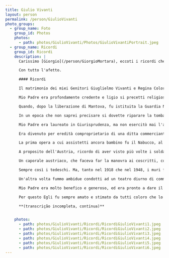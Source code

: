 ```yaml
---
title: Giulio Vivanti
layout: person
permalink: /person/GiulioVivanti
photo_groups:
  - group_name: Foto
    group_id: Photos
    photos:
      - path: photos/GiulioVivanti/Photos/GiulioVivantiPortrait.jpeg
  - group_name: Ricordi
    group_id: Ricordi
    description: |
      Carissimo [Giorgio](/person/GiorgioMortara), eccoti i ricordi che desideri. La parte riguardante tua Madre presenta delle lacune, dovute in parte alla variabilità della mia memoria, ma anche più alla mancanza d'informazione; ma tu avrai gli elementi per com?rle.

      Con tutto l'afetto.

      #### Ricordi

      Il matrimonio dei miei Genitori Giuglielmo Vivanti e Regina Colorni ebbe origine, credo, da simpatia reciprova approvata dai parenti; le divisi da un balcone comune. L'unione fu felicissima. Mi fu raccontato che, quando mia Madre ebbe la proposta di quel matrimonio, rispose modestamente: Non so se sono degna di lui. Presto nacquero due bambini, io (1859) e Clelia (1862). Ma la felicità fu presto troncata dalla morte repentina di mia Madre. Di Lei serbo solo un vago ricordo (i bimbi di allora erano molto meno vispi di quelli d'oggi); so che era bella quanto buona e che visse in pieno accordo con la Suocera e una vechia Zia, le quali le sopravvìssero, e che ricordo bene. Mio Padre non ci parlò mai di Lei, e noi, anche cresciuti, credemmo di dover rispettare il Suo silenzio e di non toccare una ferita sempre sanguinante. Soltanto quando nacque la mia prima bimba, mio Padre mi disse che avrebbe gradito che nella scelta del nome da imporle si tenesse presente anche quello di Regina; e naturalmente la nosta scadde senz'alto sopra questo nome.

      Mio Padre era profondamente credente e ligio si precetti religiosi, ed era di una estrema scrupolosità di coscienza. Ti darò due esempi.

      Quando, dopo la liberazione di Mantova, fu istituita la Guardia Nazionale, Egli, sebbene quasi qarantenne e tutt'altro che bellicoso, si sottopose al servizio senza lagarsi. Ma quando le nuove leggi istituirono la giuria popolare, Egli si preoccupò moltissimo della responsabilità che imponeva tale ufficio, e mi disse che avrebbe preferito portare il fucile anzichè fare il giurato. Però non fece nessun passo per essere esonerato, e compi il suo dovere con piena coscienza. E una volta che un dibattimento si chiuse in giorno di sabato, Egli credette Suo dovere dare il Suo voto per iscritto, violando la proibizione religiosa di scrivere in giorno di sabato, anzichè compromettere colla Sua astensione la sorte di un accusato. E dire che Egli mi fece fare privatamente le scuole medie, più che altro, per non espormi alla necessità di scrivere in giorno di festa.

      In un epoca che non saprei precisare si dovette riparare la tomba di mia Madre, e mio Padre pregò il dottissimo Rabbino Marco Mortara tuo Nonno di dettare un'iscrizione italiana da aggiugere a quella ebraica già esistente. Ma quando vi trovò la frase "l'inconsolabile marito", volle che l'aggettivo fosse cambiato, perchè -- diceva -- l'inconsolabilità è contraria alla fede in Dio, che fa ogni cosa per il bene. Eppure la Sua vita era stata troncata da quella aventura, ed Egli, rimasto vedovo poco più che trentenne, rimase strettamente fedele alla memoria della Sua Cara perduta, e non trovò altro conforto che nell'affetto per i Suoi figli.

      Mio Padre era laureato in Giurisprudenza, ma non esercitò mai l'avvocatura; aveva un'ottima cultura letteraria e strorica, e conosceva vene, oltre l'ebraico, il francese, il tedesco e l'inglese. Quest'ultima lingua aveva studiato presso un isegnante privato, dove ebbe tra i Suoi compagni don Enrico Tazzoli, il più illustre dei Martiri di Belfiore. Era molto amante della musica, e nella Sua gioventù doveva aver frequentato i teatri d'opera, perchè quando eravamo bambini ci canterellava spesso con buona intonazione le arie delle opere allora più in voga, che la mia sorellina tentava d'imparare e di ripetere; ricordo i suoi terribili acuti nell'aria di Abigaille.

      Era divenuto per eredità comproprietario di una ditta commerciante in coloniali, ma se ne liberò appena gli fu possibile; e così diede più tardi in affitto i Suoi fondi, che prima conduceva in economia. Dopo la Sua sventura non andò più a nessun teatro, tranne qualche volta per accompagnarci quando eravamo bimbi.

      La prima opera a cui assistetti ancora bambino fu il Nabucco, al Teatro Andreani illuminato ad olio. Eravamo ancora sotto l'Austria, e mio Padre mi fece osservare che il Gran Sacerdote, invece di dire "che dia morte allo stranier" diceva "che dia forza allo guerrier". Erano le solite piccinerie del Governo Austriaco, che mutava "libertà" in "lealtà", e "libere aure" in "tepide aure".

      A proposito dell'Austria, ricordo di aver visto più volte i soldati austriaci fare l'esercizio in Piazza Virgiliana; e a questo riguardo si raccontava allora un'anneddoto caratteristico.

      Un caporale austriaco, che faceva far la manovra ai coscritti, comandò loro ripetutamente: **tre passi indietro**, finchè essi si troverono addossati ad un muro. Il caporale ripetè il comando, ma un soldato gli disse: caporale, c'è il muro. E questi rispoe: Indietro ti e muro.

      Sempre così i tedeschi. Ma, tanto nel 1918 che nel 1948, i muri furono più forti di loro. Si correggeranno ora?

      Un'altra volta fummo ambidue condotti ad un teatro diurno di commedia. Ad un certo punto un attore puntò il fucile contro un altro, e la mia sorellina, spaventatissima, si mise a gridare (in dialetto) che si togliesse l'arma a quel malvagio.

      Mio Padre era molto benefico e generoso, ed era pronto a dare il Suo consiglio e la Sua opera ogni volta ne fosse richiesto. Riccordo le lunghe sedute di persone che venivano a domandare il Suo parere per oggetti d'affari o di agricultura; ricordo il Suo lavoro di settimane, e forse di mesi, per rimettere la pace tra Sua suocera ed una Sua cognata; ricordo le Sue lunghe pratiche per riconciliare due coniugi tra i quali era avvenuto un urto fortissimo per ragioni non gravi; ricordo che in casa nostra fu combinato un matrimonio e ne fu abbozzato un altro; e di tanti altri casi simili non ho più memoria esatta.

      Per questo Egli fu sempre amato e stimato da tutti coloro che lo conobbero. Il trasferimento da Mantova a Messina in seguito alla mia nomina a professore di quella Università fu per Lui **impressionante;** ma poi si abituò facilmente al nuovo ambiente, e passava le giornate pregando, leggendo, conversando piacevolamente con i miei colleghi che venivano a casa nostra di sera e che gli dimostravano molta stima, e intrattenendosi coi miei bambini, ai quali insegnava molte cose utili e belle. A messina subì (senza nessun apparato, seduto sopra una sedia nella propria stanza) l'estrazione della cataratta, che riuscì perfettamente, tanto che Egli poté poi sempre uscire da solo, leggere e scrivere con l'unico sussidio indispensabile degli occhiali. A 71 anni fu colpito da polmonite, e dopo pochi giorni di malattia spirò serenamente come un santo, senza soffrire e senza accorgersi della propria fine (1903). L'ing. Schweizer, un ebreo alsaziano, nostro buon amico, volle spontaneamente recitare davanti alla Sua salma le preghiere di rito. Desiderò di essere trasportato a Mantova, dove fu accolto con grandi onori, e con generale rimpianto; ed io ebbi il grande dolore di non poter accompagnarlo per preciso divieto del medico, in causa dello stato della mia salute in quel momento. Dopo varii decennii mi fu riferito che il nome del 'Guglielmo' era ancora ricordato da molti a Mantova con grande venerazione.

      **(transcrição incompleta, continua)**


    photos:
      - path: photos/GiulioVivanti/Ricordi/RicordiGiulioVivanti1.jpeg
      - path: photos/GiulioVivanti/Ricordi/RicordiGiulioVivanti2.jpeg
      - path: photos/GiulioVivanti/Ricordi/RicordiGiulioVivanti3.jpeg
      - path: photos/GiulioVivanti/Ricordi/RicordiGiulioVivanti4.jpeg
      - path: photos/GiulioVivanti/Ricordi/RicordiGiulioVivanti5.jpeg
      - path: photos/GiulioVivanti/Ricordi/RicordiGiulioVivanti6.jpeg
---
```

